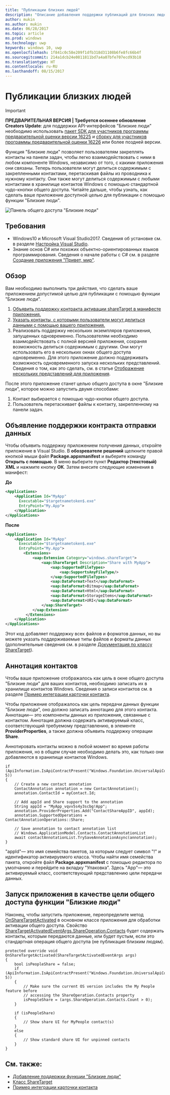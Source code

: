 ```yaml
---
title: "Публикации близких людей"
description: "Описание добавления поддержки публикаций для близких людей"
author: mukin
ms.author: mukin
ms.date: 06/28/2017
ms.topic: article
ms.prod: windows
ms.technology: uwp
keywords: windows 10, uwp
ms.openlocfilehash: 1f841c0c58e209f1dfb318d31108b6fe8fc66b4f
ms.sourcegitcommit: 214a1dcb24e0811811bd7a4a07bfe707ecd93b18
ms.translationtype: HT
ms.contentlocale: ru-RU
ms.lasthandoff: 08/15/2017
---
```

# <a name="my-people-sharing"></a>Публикации близких людей

> [!IMPORTANT]
> **ПРЕДВАРИТЕЛЬНАЯ ВЕРСИЯ | Требуется осеннее обновление Creators Update**: для поддержки API-интерфейсов "Близкие люди" необходимо использовать [пакет SDK для участников программы предварительной оценки версии 16225](https://www.microsoft.com/en-us/software-download/windowsinsiderpreviewSDK) и [сборку для участников программы предварительной оценки 16226](https://blogs.windows.com/windowsexperience/2017/06/21/announcing-windows-10-insider-preview-build-16226-pc/) или более поздней версии.

Функция "Близкие люди" позволяет пользователям закреплять контакты на панели задач, чтобы легко взаимодействовать с ними в любом компоненте Windows, независимо от того, с какими приложения они связаны. Теперь пользователи могут делиться содержимым с закрепленными контактами, перетаскивая файлы из проводника к нужному контакту. Они также могут делиться содержимым с любыми контактами в хранилище контактов Windows с помощью стандартной чудо-кнопки общего доступа. Читайте дальше, чтобы узнать, как сделать ваше приложение доступной целью для публикации с помощью функции "Близкие люди".

![Панель общего доступа "Близкие люди"](images/my-people-sharing.png)

## <a name="requirements"></a>Требования

+ Windows10 и Microsoft Visual Studio2017. Сведения об установке см. в разделе [Настройка Visual Studio](https://docs.microsoft.com/en-us/windows/uwp/get-started/get-set-up).
+ Знание основ C# или похожих объектно-ориентированных языков программирования. Сведения о начале работы с C# см. в разделе [Создание приложения "Привет, мир"](https://docs.microsoft.com/en-us/windows/uwp/get-started/create-a-hello-world-app-xaml-universal).

## <a name="overview"></a>Обзор

Вам необходимо выполнить три действия, что сделать ваше приложением допустимой целью для публикации с помощью функции "Близкие люди".

1. [Объявить поддержку контракта активации shareTarget в манифесте приложения.](https://docs.microsoft.com/en-us/windows/uwp/contacts-and-calendar/my-people-sharing#declaring-support-for-the-share-contract)
2. [Указать контакты, с которыми пользователи могут делиться данными с помощью вашего приложения.](https://docs.microsoft.com/en-us/windows/uwp/contacts-and-calendar/my-people-sharing#annotating-contacts)
3. Реализовать поддержку нескольких экземпляров приложения, запущенных одновременно.  Пользователям необходимо взаимодействовать с полной версией приложения, сохраняя возможность делиться содержимым с другими. Они могут использовать его в нескольких окнах общего доступа одновременно. Для этого приложение должно поддерживать возможность одновременного запуска нескольких представлений. Сведения о том, как это сделать, см. в статье [Отображение нескольких представлений для приложения](https://docs.microsoft.com/en-us/windows/uwp/layout/show-multiple-views).

После этого приложение станет целью общего доступа в окне "Близкие люди", которое можно запустить двумя способами:
1. Контакт выбирается с помощью чудо-кнопки общего доступа.
2. Пользователь перетаскивает файлы к контакту, закрепленному на панели задач.

## <a name="declaring-support-for-the-share-contract"></a>Объявление поддержки контракта отправки данных

Чтобы объявить поддержку приложением получения данных, откройте приложение в Visual Studio. В **обозревателе решений** щелкните правой кнопкой мыши файл **Package.appxmanifest** и выберите команду **Открыть с помощью**. В меню выберите пункт **Редактор (текстовый) XML** и нажмите кнопку **ОК**. Затем внесите следующие изменения в манифест:


**До**
```xml
<Applications>
    <Application Id="MyApp"
      Executable="$targetnametoken$.exe"
      EntryPoint="My.App">
    </Application>
</Applications>
```

**После**

```xml
<Applications>
    <Application Id="MyApp"
      Executable="$targetnametoken$.exe"
      EntryPoint="My.App">
        <Extensions>
            <uap:Extension Category="windows.shareTarget">
                <uap:ShareTarget Description="Share with MyApp">
                    <uap:SupportedFileTypes>
                        <uap:SupportsAnyFileType/>
                    </uap:SupportedFileTypes>
                    <uap:DataFormat>Text</uap:DataFormat>
                    <uap:DataFormat>Bitmap</uap:DataFormat>
                    <uap:DataFormat>Html</uap:DataFormat>
                    <uap:DataFormat>StorageItems</uap:DataFormat>
                    <uap:DataFormat>URI</uap:DataFormat>
                </uap:ShareTarget>
            </uap:Extension>
         </Extensions>
    </Application>
</Applications>
```

Этот код добавляет поддержку всех файлов и форматов данных, но вы можете указать поддерживаемые типы файлов и форматы данных (дополнительные сведения см. в разделе [Документация по классу ShareTarget](https://docs.microsoft.com/en-us/uwp/schemas/appxpackage/appxmanifestschema/element-sharetarget)).

## <a name="annotating-contacts"></a>Аннотация контактов

Чтобы ваше приложение отображалось как цель в окне общего доступа "Близкие люди" для ваших контактов, необходимо записать их в хранилище контактов Windows. Сведения о записи контактов см. в разделе [Пример интеграции карточки контакта](https://github.com/Microsoft/Windows-universal-samples/tree/6370138b150ca8a34ff86de376ab6408c5587f5d/Samples/ContactCardIntegration). 

Чтобы приложение отображалось как цель передачи данных функции "Близкие люди", оно должно записать аннотацию для этого контакта. Аннотации— это компоненты данных из приложения, связанные с контактом. Аннотация должна содержать активируемый класс, соответствующий требуемому представлению, в элементе **ProviderProperties**, а также должна объявить поддержку операции **Share**.

Аннотировать контакты можно в любой момент во время работы приложения, но в общем случае необходимо делать это, как только они добавляются в хранилище контактов Windows.

```Csharp
if (ApiInformation.IsApiContractPresent("Windows.Foundation.UniversalApiContract", 5))
{
    // Create a new contact annotation
    ContactAnnotation annotation = new ContactAnnotation();
    annotation.ContactId = myContact.Id;

    // Add appId and Share support to the annotation
    String appId = "MyApp_vqvv5s4y3scbg!App";
    annotation.ProviderProperties.Add("ContactShareAppID", appId);
    annotation.SupportedOperations = ContactAnnotationOperations::Share;

    // Save annotation to contact annotation list
    // Windows.ApplicationModel.Contacts.ContactAnnotationList 
    await contactAnnotationList.TrySaveAnnotationAsync(annotation);
}
```

"appId"— это имя семейства пакетов, за которым следует символ "!" и идентификатор активируемого класса. Чтобы найти имя семейства пакета, откройте файл **Package.appxmanifest** с помощью редактора по умолчанию и перейдите на вкладку "Упаковка". Здесь "App"— это активируемый класс, соответствующий представлению цели передачи данных.

## <a name="running-as-a-my-people-share-target"></a>Запуск приложения в качестве цели общего доступа функции "Близкие люди"

Наконец, чтобы запустить приложение, переопределите метод [OnShareTargetActivated](https://docs.microsoft.com/en-us/uwp/api/Windows.UI.Xaml.Application#Windows_UI_Xaml_Application_OnShareTargetActivated_Windows_ApplicationModel_Activation_ShareTargetActivatedEventArgs_) в основном классе приложения для обработки активации общего доступа. Свойство [ShareTargetActivatedEventArgs.ShareOperation.Contacts](https://docs.microsoft.com/en-us/uwp/api/windows.applicationmodel.datatransfer.sharetarget.shareoperation#properties_) будет содержать контакты, которым передаются данные, или будет пустым, если это стандартная операция общего доступа (не публикация близким людям).

```Csharp
protected override void OnShareTargetActivated(ShareTargetActivatedEventArgs args)
{
    bool isPeopleShare = false;
    if (ApiInformation.IsApiContractPresent("Windows.Foundation.UniversalApiContract", 5))
    {
        // Make sure the current OS version includes the My People feature before
        // accessing the ShareOperation.Contacts property
        isPeopleShare = (args.ShareOperation.Contacts.Count > 0);
    }

    if (isPeopleShare)
    {
        // Show share UI for MyPeople contact(s)
    }
    else
    {
        // Show standard share UI for unpinned contacts
    }
}
```

## <a name="see-also"></a>См. также:
+ [Добавление поддержки функции "Близкие люди"](my-people-support.md)
+ [Класс ShareTarget](https://docs.microsoft.com/en-us/uwp/schemas/appxpackage/appxmanifestschema/element-sharetarget)
+ [Пример интеграции карточки контакта](https://github.com/Microsoft/Windows-universal-samples/tree/6370138b150ca8a34ff86de376ab6408c5587f5d/Samples/ContactCardIntegration)
